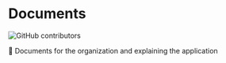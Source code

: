 # Documents

![GitHub contributors](https://img.shields.io/github/contributors/goffstown-sports-app/Documents)

📃 Documents for the organization and explaining the application
